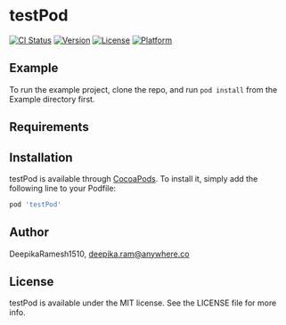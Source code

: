# testPod

[![CI Status](https://img.shields.io/travis/DeepikaRamesh1510/testPod.svg?style=flat)](https://travis-ci.org/DeepikaRamesh1510/testPod)
[![Version](https://img.shields.io/cocoapods/v/testPod.svg?style=flat)](https://cocoapods.org/pods/testPod)
[![License](https://img.shields.io/cocoapods/l/testPod.svg?style=flat)](https://cocoapods.org/pods/testPod)
[![Platform](https://img.shields.io/cocoapods/p/testPod.svg?style=flat)](https://cocoapods.org/pods/testPod)

## Example

To run the example project, clone the repo, and run `pod install` from the Example directory first.

## Requirements

## Installation

testPod is available through [CocoaPods](https://cocoapods.org). To install
it, simply add the following line to your Podfile:

```ruby
pod 'testPod'
```

## Author

DeepikaRamesh1510, deepika.ram@anywhere.co

## License

testPod is available under the MIT license. See the LICENSE file for more info.
